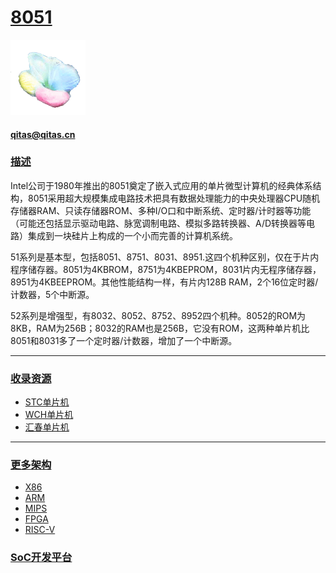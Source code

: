 ﻿# [8051](https://github.com/sochub/8051)
[![sites](SoC/SoC.png)](http://www.qitas.cn) 
####  qitas@qitas.cn
### [描述](https://github.com/sochub/8051/wiki) 

Intel公司于1980年推出的8051奠定了嵌入式应用的单片微型计算机的经典体系结构，8051采用超大规模集成电路技术把具有数据处理能力的中央处理器CPU随机存储器RAM、只读存储器ROM、多种I/O口和中断系统、定时器/计时器等功能（可能还包括显示驱动电路、脉宽调制电路、模拟多路转换器、A/D转换器等电路）集成到一块硅片上构成的一个小而完善的计算机系统。

51系列是基本型，包括8051、8751、8031、8951.这四个机种区别，仅在于片内程序储存器。8051为4KBROM，8751为4KBEPROM，8031片内无程序储存器，8951为4KBEEPROM。其他性能结构一样，有片内128B RAM，2个16位定时器/计数器，5个中断源。

52系列是增强型，有8032、8052、8752、8952四个机种。8052的ROM为8KB，RAM为256B；8032的RAM也是256B，它没有ROM，这两种单片机比8051和8031多了一个定时器/计数器，增加了一个中断源。

---

### [收录资源](https://github.com/sochub/8051)

* [STC单片机](https://github.com/sochub/STC)
* [WCH单片机](https://github.com/sochub/WCH)
* [汇春单片机](https://github.com/sochub/yspring)

---

### [更多架构](https://github.com/sochub)

* [X86](https://github.com/sochub/X86)
* [ARM](https://github.com/sochub/ARM)
* [MIPS](https://github.com/sochub/MIPS)
* [FPGA](https://github.com/sochub/FPGA)
* [RISC-V](https://github.com/sochub/RISC-V)

###  [SoC开发平台](http://www.qitas.cn)   

